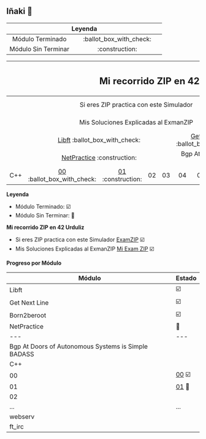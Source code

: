 ## Iñaki 👋

<table>
    <thead>
        <tr>
            <th align="center" colspan="2">Leyenda</th> 
        </tr> 
    </thead>
    <tbody>
        <tr> 
            <td align="center">Módulo Terminado</td> 
            <td align="center">&emsp; :ballot_box_with_check: &emsp;</td>
        </tr>
        <tr> 
            <td align="center">Módulo Sin Terminar</td> 
            <td align="center">&emsp; :construction: &emsp;</td>
        </tr>     
    </tbody>
</table>

<table>
    <thead>
        <tr>
            <th align="center" colspan="13"><h2>Mi recorrido ZIP en 42 Urduliz</h2></th> 
        </tr> 
    </thead>
    <tbody>
        <tr>
            <td>&nbsp;</td>  
            <td align="center" colspan="8">Si eres ZIP practica con este Simulador</td> 
            <td align="center" colspan="4"><a href="https://github.com/inakilastra/ExamZIP" style="text-decoration: none;color: #333;">ExamZIP</a> :ballot_box_with_check:</td>
        </tr>
        <tr> 
            <td>&nbsp;</td>
            <td align="center" colspan="8">Mis Soluciones Explicadas al ExmanZIP</td> 
            <td align="center" colspan="4"><a href="https://github.com/inakilastra/Mi_Exman_ZIP" target="_blank">Mi Exam ZIP</a> :ballot_box_with_check:</td>
        </tr>  
        <tr>
            <td rowspan="2">&nbsp;</td>
            <td align="center" colspan="4"><a href="https://github.com/inakilastra/Libft" target="_blank">Libft</a> :ballot_box_with_check:</td> 
            <td align="center" colspan="4"><a href="https://github.com/inakilastra/Get_Next_Line" target="_blank">Get Next Line</a> :ballot_box_with_check:</td> 
            <td align="center" colspan="4"><a href="https://github.com/inakilastra/Born2beroot" target="_blank">Born2beroot</a> :ballot_box_with_check:</td> 
        </tr>
        <tr>
            <td align="center" colspan="4"><a href="https://github.com/inakilastra/NetPractice" target="_blank">NetPractice</a> :construction:</td> 
            <td align="center" colspan="8">Bgp At Doors of Autonomous Systems is Simple BADASS</td> 
        </tr>
        <tr>
            <td align="center">C++</td> 
            <td align="center"><a href="https://github.com/inakilastra/CPP00" target="_blank">00</a> :ballot_box_with_check:</td>
            <td align="center"><a href="https://github.com/inakilastra/CPP01" target="_blank">01</a> :construction:</td>
            <td align="center">02</td>
            <td align="center">03</td>
            <td align="center">04</td>
            <td align="center">05</td>
            <td align="center">06</td>
            <td align="center">07</td>
            <td align="center">08</td>
            <td align="center">09</td>
            <td align="center">webserv</td>
            <td align="center">ft_irc</td>
        </tr>      
    </tbody>
</table>

**Leyenda**

* Módulo Terminado: :ballot_box_with_check:
* Módulo Sin Terminar: :construction:

**Mi recorrido ZIP en 42 Urduliz**

* Si eres ZIP practica con este Simulador [ExamZIP](https://github.com/inakilastra/ExamZIP) :ballot_box_with_check:
* Mis Soluciones Explicadas al ExmanZIP [Mi Exam ZIP](https://github.com/inakilastra/Mi_Exman_ZIP) :ballot_box_with_check:

**Progreso por Módulo**

| Módulo | Estado |
|---|---|
| Libft | :ballot_box_with_check: |
| Get Next Line | :ballot_box_with_check: |
| Born2beroot | :ballot_box_with_check: |
| NetPractice | :construction: |
| --- | --- |
| Bgp At Doors of Autonomous Systems is Simple BADASS |  |
| C++ |  |
| 00 | [00](https://github.com/inakilastra/CPP00) :ballot_box_with_check: |
| 01 | [01](https://github.com/inakilastra/CPP01) :construction: |
| 02 |  |
| ... | ...|
| webserv |  |
| ft_irc |  |


<!--
**inakilastra/inakilastra** is a ✨ _special_ ✨ repository because its `README.md` (this file) appears on your GitHub profile.

Here are some ideas to get you started:

- 🔭 I’m currently working on ...
- 🌱 I’m currently learning ...
- 👯 I’m looking to collaborate on ...
- 🤔 I’m looking for help with ...
- 💬 Ask me about ...
- 📫 How to reach me: ...
- 😄 Pronouns: ...
- ⚡ Fun fact: ...
-->

